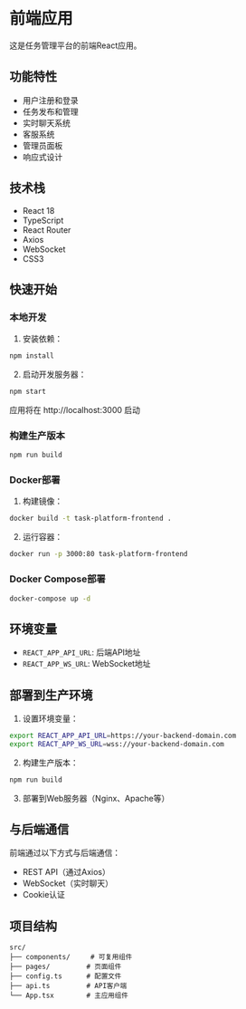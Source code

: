 # 前端应用

这是任务管理平台的前端React应用。

## 功能特性

- 用户注册和登录
- 任务发布和管理
- 实时聊天系统
- 客服系统
- 管理员面板
- 响应式设计

## 技术栈

- React 18
- TypeScript
- React Router
- Axios
- WebSocket
- CSS3

## 快速开始

### 本地开发

1. 安装依赖：
```bash
npm install
```

2. 启动开发服务器：
```bash
npm start
```

应用将在 http://localhost:3000 启动

### 构建生产版本

```bash
npm run build
```

### Docker部署

1. 构建镜像：
```bash
docker build -t task-platform-frontend .
```

2. 运行容器：
```bash
docker run -p 3000:80 task-platform-frontend
```

### Docker Compose部署

```bash
docker-compose up -d
```

## 环境变量

- `REACT_APP_API_URL`: 后端API地址
- `REACT_APP_WS_URL`: WebSocket地址

## 部署到生产环境

1. 设置环境变量：
```bash
export REACT_APP_API_URL=https://your-backend-domain.com
export REACT_APP_WS_URL=wss://your-backend-domain.com
```

2. 构建生产版本：
```bash
npm run build
```

3. 部署到Web服务器（Nginx、Apache等）

## 与后端通信

前端通过以下方式与后端通信：
- REST API（通过Axios）
- WebSocket（实时聊天）
- Cookie认证

## 项目结构

```
src/
├── components/     # 可复用组件
├── pages/         # 页面组件
├── config.ts      # 配置文件
├── api.ts         # API客户端
└── App.tsx        # 主应用组件
```